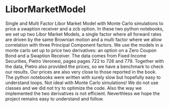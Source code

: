 # LiborMarketModel
Single and Multi Factor Libor Market Model with Monte Carlo simulations to price a swaption receiver and a zcb option. 
In these two python notebooks, we set up two Libor Market Models, a single factor where all forward rates are driven by the same Brownian motion and a multi factor where we allow correlation with three Principal Component factors. We use the models in a monte carlo set up to price two derivatives: an option on a Zero Coupon Bond and a Swaption Receiver. 
The data comes from Fixed Income Securities, Pietro Veronesi, pages pages 722 to 726 and 779. Together with the data, Pietro also provided the prices, so we have a benchmark to check our results. Our prices are also very close to those reported in the book.
The python notebooks were written with surely slow but hopefully easy to understand loops. Not ideal with Monte Carlo simulations! We do not use classes and we did not try to optimize the code. Also the way we implemented the two derivatives is not efficient. Neverthless we hope the project remains easy to understand and follow.

